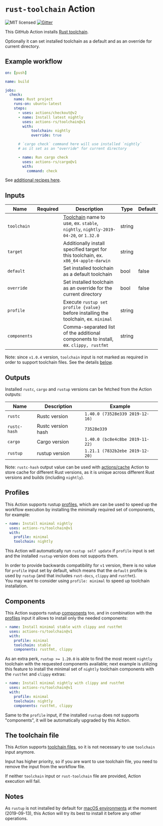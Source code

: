 # `rust-toolchain` Action

![MIT licensed](https://img.shields.io/badge/license-MIT-blue.svg)
[![Gitter](https://badges.gitter.im/actions-rs/community.svg)](https://gitter.im/actions-rs/community)

This GitHub Action installs [Rust toolchain](https://github.com/rust-lang/rustup.rs#toolchain-specification).

Optionally it can set installed toolchain as a default and as an override for current directory.

## Example workflow

```yaml
on: [push]

name: build

jobs:
  check:
    name: Rust project
    runs-on: ubuntu-latest
    steps:
      - uses: actions/checkout@v2
      - name: Install latest nightly
        uses: actions-rs/toolchain@v1
        with:
            toolchain: nightly
            override: true

      # `cargo check` command here will use installed `nightly`
      # as it set as an "override" for current directory

      - name: Run cargo check
        uses: actions-rs/cargo@v1
        with:
          command: check
```

See [additional recipes here](https://github.com/actions-rs/meta).

## Inputs

| Name         | Required | Description                                                                                                                                         | Type   | Default |
| ------------ | :------: | ----------------------------------------------------------------------------------------------------------------------------------------------------| ------ | --------|
| `toolchain`  |          | [Toolchain](https://github.com/rust-lang/rustup.rs#toolchain-specification) name to use, ex. `stable`, `nightly`, `nightly-2019-04-20`, or `1.32.0` | string |         |
| `target`     |          | Additionally install specified target for this toolchain, ex. `x86_64-apple-darwin`                                                                 | string |         |
| `default`    |          | Set installed toolchain as a default toolchain                                                                                                      | bool   | false   |
| `override`   |          | Set installed toolchain as an override for the current directory                                                                                    | bool   | false   |
| `profile`    |          | Execute `rustup set profile {value}` before installing the toolchain, ex. `minimal`                                                                 | string |         |
| `components` |          | Comma-separated list of the additional components to install, ex. `clippy, rustfmt`                                                                 | string |         |

Note: since `v1.0.4` version, `toolchain` input is not marked as required
in order to support toolchain files. See the details [below](#the-toolchain-file).

## Outputs

Installed `rustc`, `cargo` and `rustup` versions can be fetched from the Action outputs:

| Name         | Description           | Example                         |
| ------------ | --------------------- | ------------------------------- |
| `rustc`      | Rustc version         | `1.40.0 (73528e339 2019-12-16)` |
| `rustc-hash` | Rustc version hash    | `73528e339`                     |
| `cargo`      | Cargo version         | `1.40.0 (bc8e4c8be 2019-11-22)` |
| `rustup`     | rustup version        | `1.21.1 (7832b2ebe 2019-12-20)` |

Note: `rustc-hash` output value can be used with [actions/cache](https://github.com/actions/cache) Action
to store cache for different Rust versions, as it is unique across different Rust versions and builds (including `nightly`).

## Profiles

This Action supports rustup [profiles](https://blog.rust-lang.org/2019/10/15/Rustup-1.20.0.html#profiles),
which are can be used to speed up the workflow execution by installing the
minimally required set of components, for example:

```yaml
- name: Install minimal nightly
  uses: actions-rs/toolchain@v1
  with:
    profile: minimal
    toolchain: nightly
```

This Action will automatically run `rustup self update` if `profile` input is set
and the installed `rustup` version does not supports them.

In order to provide backwards compatibility for `v1` version,
there is no value for `profile` input set by default,
which means that the `default` profile is used by `rustup`
(and that includes `rust-docs`, `clippy` and `rustfmt`).\
You may want to consider using `profile: minimal` to speed up toolchain installation.

## Components

This Action supports rustup [components](https://blog.rust-lang.org/2019/10/15/Rustup-1.20.0.html#installing-the-latest-compatible-nightly) too,
and in combination with the [profiles](#profiles) input it allows to install only the needed components:

```yaml
- name: Install minimal stable with clippy and rustfmt
  uses: actions-rs/toolchain@v1
  with:
    profile: minimal
    toolchain: stable
    components: rustfmt, clippy
```

As an extra perk, `rustup >= 1.20.0` is able to find the most recent `nightly` toolchain
with the requested components available; next example is utilizing this feature
to install the minimal set of `nightly` toolchain components with the `rustfmt` and `clippy` extras:

```yaml
- name: Install minimal nightly with clippy and rustfmt
  uses: actions-rs/toolchain@v1
  with:
    profile: minimal
    toolchain: nightly
    components: rustfmt, clippy
```

Same to the `profile` input, if the installed `rustup` does not supports "components",
it will be automatically upgraded by this Action.

## The toolchain file

This Action supports [toolchain files](https://github.com/rust-lang/rustup#the-toolchain-file),
so it is not necessary to use `toolchain` input anymore.

Input has higher priority, so if you are want to use toolchain file, you need to remove the input from the workflow file.

If neither `toolchain` input or `rust-toolchain` file are provided, Action execution will fail.

## Notes

As `rustup` is not installed by default for [macOS environments](https://help.github.com/en/articles/virtual-environments-for-github-actions)
at the moment (2019-09-13), this Action will try its best to install it before any other operations.
